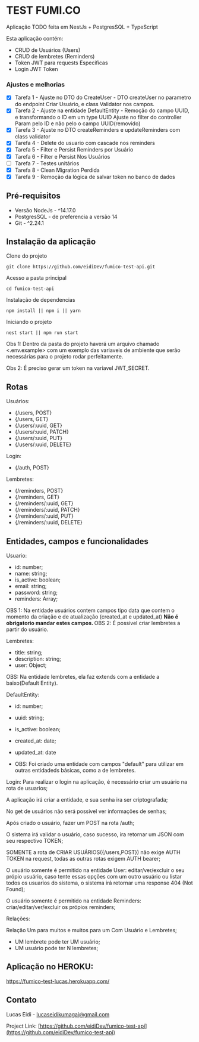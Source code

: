 # TEST FUMI.CO 

Aplicação TODO feita em NestJs + PostgresSQL + TypeScript

Esta aplicação contém:

- CRUD de Usuários (Users)
- CRUD de lembretes (Reminders)
- Token JWT para requests Especificas
- Login JWT Token

### Ajustes e melhorias

- [x] Tarefa 1 - Ajuste no DTO do CreateUser - DTO createUser no parametro do endpoint Criar Usuário, e class Validator nos campos.
- [x] Tarefa 2 - Ajuste na entidade DefaultEntity -  Remoção do campo UUID, e transformando o ID em um type UUID
Ajuste no filter do controller Param pelo ID e não pelo o campo UUID(removido)
- [x] Tarefa 3 - Ajuste no DTO createReminders e updateReminders com class validator
- [x] Tarefa 4 - Delete do usuario com cascade nos reminders
- [x] Tarefa 5 - Filter e Persist Reminders por Usuário
- [x] Tarefa 6 - Filter e Persist Nos Usuários
- [ ] Tarefa 7 - Testes unitários
- [x] Tarefa 8 - Clean Migration Perdida
- [x] Tarefa 9 - Remoção da lógica de salvar token no banco de dados  

## Pré-requisitos

* Versão NodeJs - ^14.17.0
* PostgresSQL - de preferencia a versão 14
* Git - ^2.24.1

## Instalação da aplicação 

Clone do projeto
```
git clone https://github.com/eidiDev/fumico-test-api.git
```

Acesso a pasta principal 
```
cd fumico-test-api
```

Instalação de dependencias 
```
npm install || npm i || yarn 
```

Iniciando o projeto
```
nest start || npm run start
```
Obs 1: Dentro da pasta do projeto haverá um arquivo chamado <.env.example> com um exemplo das variaveis de ambiente que serão necessárias para o projeto rodar perfeitamente.

Obs 2: É preciso gerar um token na variavel JWT_SECRET.


## Rotas

Usuários:
- {/users, POST}
- {/users, GET}
- {/users/:uuid, GET}
- {/users/:uuid, PATCH}
- {/users/:uuid, PUT}
- {/users/:uuid, DELETE}

Login:
- {/auth, POST}

Lembretes:
- {/reminders, POST}
- {/reminders, GET}
- {/reminders/:uuid, GET}
- {/reminders/:uuid, PATCH}
- {/reminders/:uuid, PUT}
- {/reminders/:uuid, DELETE}

## Entidades, campos e funcionalidades 

Usuario:
- id: number;
- name: string;
- is_active: boolean;
- email: string;
- password: string;
- reminders: Array;

OBS 1: Na entidade usuários contem campos tipo data que contem o momento da criação e de atualização (created_at e updated_at)
<b> Não é obrigatorio mandar estes campos. </b>
OBS 2: É possivel criar lembretes a partir do usuário.


Lembretes:
- title: string;
- description: string;
- user: Object;

OBS: Na entidade lembretes, ela faz extends com a entidade a baixo(Default Entity).

DefaultEntity:
- id: number;
- uuid: string;
- is_active: boolean;
- created_at: date;
- updated_at: date

- OBS: Foi criado uma entidade com campos "default" para utilizar em outras entidadeds básicas, como a de lembretes.

Login:
Para realizar o login na aplicação, é necessário criar um usuário na rota de usuarios;


A aplicação irá criar a entidade, e sua senha ira ser criptografada;


No get de usuários não será possivel ver informações de senhas;


Após criado o usuário, fazer um POST na rota /auth;


O sistema irá validar o usuário, caso sucesso, ira retornar um JSON com seu respectivo TOKEN;



SOMENTE a rota de CRIAR USUÁRIOS({/users,POST}) não exige AUTH TOKEN na request, todas as outras rotas exigem AUTH bearer;


O usuário somente é permitido na entidade User: editar/ver/excluir o seu própio usuário, caso tente essas opções com um outro usuário ou listar todos os usuarios do sistema, o sistema irá retornar uma response 404 (Not Found);


O usuário somente é permitido na entidade Reminders: criar/editar/ver/excluir os própios reminders;

Relações:

Relação Um para muitos e muitos para um Com Usuário e Lembretes;
- UM lembrete pode ter UM usuário;
- UM usuário pode ter N lembretes;

## Aplicação no HEROKU:

https://fumico-test-lucas.herokuapp.com/

## Contato

Lucas Eidi - lucaseidikumagai@gmail.com

Project Link: [https://github.com/eidiDev/fumico-test-api](https://github.com/eidiDev/fumico-test-api)


